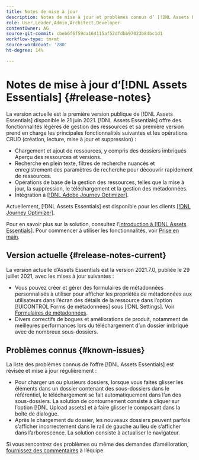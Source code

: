 ```yaml
---
title: Notes de mise à jour
description: Notes de mise à jour et problèmes connus d’ [!DNL Assets Essentials]
role: User,Leader,Admin,Architect,Developer
contentOwner: AG
source-git-commit: cbeb6f6f59da164115af52dfdbb97023b84bc1d1
workflow-type: tm+mt
source-wordcount: '280'
ht-degree: 14%

---
```



# Notes de mise à jour d’[!DNL Assets Essentials] {#release-notes}

La version actuelle est la première version publique de [!DNL Assets Essentials] disponible le 21 juin 2021. [!DNL Assets Essentials] offre des fonctionnalités légères de gestion des ressources et sa première version prend en charge les principales fonctionnalités suivantes et les opérations CRUD (création, lecture, mise à jour et suppression) :

* Chargement et ajout de ressources, y compris des dossiers imbriqués Aperçu des ressources et versions.
* Recherche en plein texte, filtres de recherche nuancés et enregistrement des paramètres de recherche pour découvrir rapidement de ressources.
* Opérations de base de la gestion des ressources, telles que la mise à jour, la suppression, le téléchargement et la gestion des métadonnées.
* Intégration à [[!DNL Adobe Journey Optimizer]](https://experienceleague.adobe.com/docs/journey-optimizer/using/create-messages/assets-essentials.html?lang=fr).

Actuellement, [!DNL Assets Essentials] est disponible pour les clients [[!DNL Journey Optimizer]](https://experienceleague.adobe.com/docs/journey-optimizer.html).

Pour en savoir plus sur la solution, consultez l’[introduction à [!DNL Assets Essentials]](introduction.md). Pour commencer à utiliser les fonctionnalités, voir [Prise en main](/help/get-started.md).

## Version actuelle {#release-notes-current}

La version actuelle d’Assets Essentials est la version 2021.7.0, publiée le 29 juillet 2021, avec les mises à jour suivantes :

* Vous pouvez créer et gérer des formulaires de métadonnées personnalisés à utiliser pour afficher les propriétés de métadonnées aux utilisateurs dans l’écran des détails de la ressource dans l’option [!UICONTROL Forms de métadonnées] sous [!DNL Settings]. Voir [Formulaires de métadonnées](metadata.md#metadata-forms).
* Divers correctifs de bogues et améliorations de produit, notamment de meilleures performances lors du téléchargement d’un dossier imbriqué avec de nombreux sous-dossiers.

## Problèmes connus {#known-issues}

La liste des problèmes connus de l’offre [!DNL Assets Essentials] est révisée et mise à jour régulièrement :

* Pour charger un ou plusieurs dossiers, lorsque vous faites glisser les éléments dans un dossier contenant des sous-dossiers dans le référentiel, le téléchargement se fait automatiquement dans l’un des sous-dossiers. La solution de contournement consiste à cliquer sur l’option [!DNL Upload assets] et à faire glisser le composant dans la boîte de dialogue. <!-- CQ-4327753 -->
* Après le chargement du dossier, les nouveaux dossiers peuvent parfois s’afficher incorrectement dans le rail de gauche au lieu de s’afficher dans l’arborescence. La solution consiste à actualiser le navigateur. <!-- CQ-4323534 -->

<!--
* Use assets that do not have whitespace in the file names. The replies to comments do not work for such assets.
-->

Si vous rencontrez des problèmes ou même des demandes d’amélioration, [fournissez des commentaires](#provide-feedback) à l’équipe.
